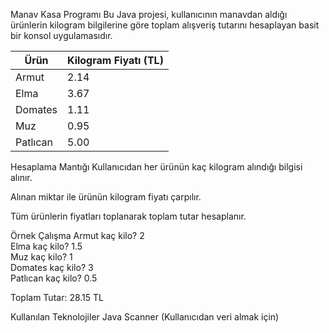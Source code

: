Manav Kasa Programı
Bu Java projesi, kullanıcının manavdan aldığı ürünlerin kilogram bilgilerine göre toplam alışveriş tutarını hesaplayan basit bir konsol uygulamasıdır.


| Ürün     | Kilogram Fiyatı (TL) |
| -------- | -------------------- |
| Armut    | 2.14                 |
| Elma     | 3.67                 |
| Domates  | 1.11                 |
| Muz      | 0.95                 |
| Patlıcan | 5.00                 |


Hesaplama Mantığı
Kullanıcıdan her ürünün kaç kilogram alındığı bilgisi alınır.

Alınan miktar ile ürünün kilogram fiyatı çarpılır.

Tüm ürünlerin fiyatları toplanarak toplam tutar hesaplanır.

Örnek Çalışma
Armut kaç kilo? 2  
Elma kaç kilo? 1.5  
Muz kaç kilo? 1  
Domates kaç kilo? 3  
Patlıcan kaç kilo? 0.5  

Toplam Tutar: 28.15 TL

Kullanılan Teknolojiler
Java
Scanner (Kullanıcıdan veri almak için)
